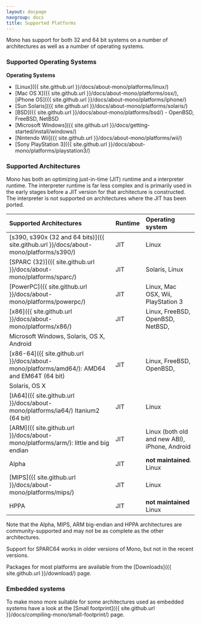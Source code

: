 ```yaml
---
layout: docpage
navgroup: docs
title: Supported Platforms
---
```


Mono has support for both 32 and 64 bit systems on a number of architectures as well as a number of operating systems.

### Supported Operating Systems

**Operating Systems**

-   [Linux]({{ site.github.url }}/docs/about-mono/platforms/linux/)
-   [Mac OS X]({{ site.github.url }}/docs/about-mono/platforms/osx/), [iPhone OS]({{ site.github.url }}/docs/about-mono/platforms/iphone/)
-   [Sun Solaris]({{ site.github.url }}/docs/about-mono/platforms/solaris/)
-   [BSD]({{ site.github.url }}/docs/about-mono/platforms/bsd/) - OpenBSD, FreeBSD, NetBSD
-   [Microsoft Windows]({{ site.github.url }}/docs/getting-started/install/windows/)
-   [Nintendo Wii]({{ site.github.url }}/docs/about-mono/platforms/wii/)
-   [Sony PlayStation 3]({{ site.github.url }}/docs/about-mono/platforms/playstation3/)

### Supported Architectures

Mono has both an optimizing just-in-time (JIT) runtime and a interpreter runtime. The interpreter runtime is far less complex and is primarily used in the early stages before a JIT version for that architecture is constructed. The interpreter is not supported on architectures where the JIT has been ported.

|Supported Architectures|Runtime|Operating system|
|:----------------------|:------|:---------------|
|[s390, s390x (32 and 64 bits)]({{ site.github.url }}/docs/about-mono/platforms/s390/)|JIT|Linux|
|[SPARC (32)]({{ site.github.url }}/docs/about-mono/platforms/sparc/)|JIT|Solaris, Linux|
|[PowerPC]({{ site.github.url }}/docs/about-mono/platforms/powerpc/)|JIT|Linux, Mac OSX, Wii, PlayStation 3|
|[x86]({{ site.github.url }}/docs/about-mono/platforms/x86/)|JIT|Linux, FreeBSD, OpenBSD, NetBSD, 
 Microsoft Windows, Solaris, OS X, Android|
|[x86-64]({{ site.github.url }}/docs/about-mono/platforms/amd64/): AMD64 and EM64T (64 bit)|JIT|Linux, FreeBSD, OpenBSD, 
Solaris, OS X|
|[IA64]({{ site.github.url }}/docs/about-mono/platforms/ia64/) Itanium2 (64 bit)|JIT|Linux|
|[ARM]({{ site.github.url }}/docs/about-mono/platforms/arm/): little and big endian|JIT|Linux (both old and new ABI), iPhone, Android|
|Alpha|JIT|**not maintained**. Linux|
|[MIPS]({{ site.github.url }}/docs/about-mono/platforms/mips/)|JIT|Linux|
|HPPA|JIT|**not maintained** Linux|

Note that the Alpha, MIPS, ARM big-endian and HPPA architectures are community-supported and may not be as complete as the other architectures.

Support for SPARC64 works in older versions of Mono, but not in the recent versions.

 Packages for most platforms are available from the [Downloads]({{ site.github.url }}/download/) page.

### Embedded systems

To make mono more suitable for some architectures used as embedded systems have a look at the [Small footprint]({{ site.github.url }}/docs/compiling-mono/small-footprint/) page.
